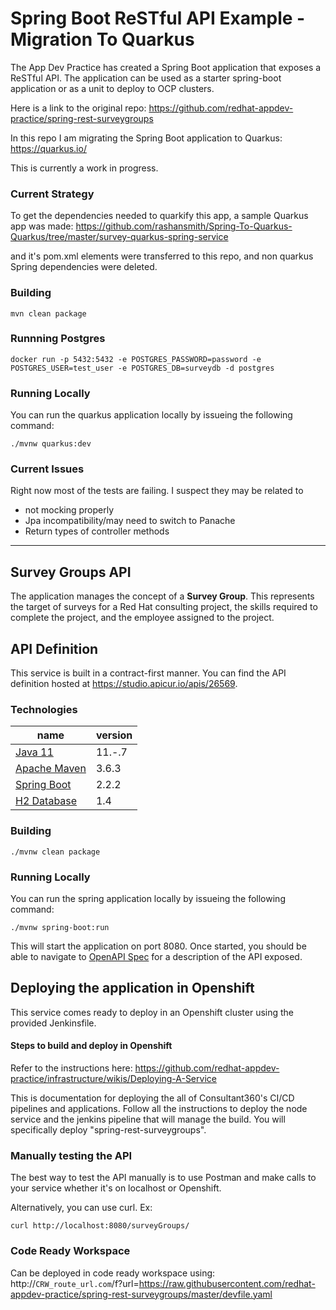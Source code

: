 # Spring Boot ReSTful API Example - Migration To Quarkus
The App Dev Practice has created a Spring Boot application that exposes a ReSTful API. The application can be used as a starter spring-boot application or as a unit to deploy to OCP clusters. 

Here is a link to the original repo: https://github.com/redhat-appdev-practice/spring-rest-surveygroups

In this repo I am migrating the Spring Boot application to Quarkus: https://quarkus.io/

This is currently a work in progress.

### Current Strategy
To get the dependencies needed to quarkify this app, a sample Quarkus app was made: https://github.com/rashansmith/Spring-To-Quarkus-Quarkus/tree/master/survey-quarkus-spring-service

and it's pom.xml elements were transferred to this repo, and non quarkus Spring dependencies were deleted. 


### Building 
```
mvn clean package
```

### Runnning Postgres

```
docker run -p 5432:5432 -e POSTGRES_PASSWORD=password -e POSTGRES_USER=test_user -e POSTGRES_DB=surveydb -d postgres
```

### Running Locally
You can run the quarkus application locally by issueing the following command:

```
./mvnw quarkus:dev
```

### Current Issues

Right now most of the tests are failing. I suspect they may be related to 
  - not mocking properly
  - Jpa incompatibility/may need to switch to Panache
  - Return types of controller methods




----------------------------------------------------------------------------------------------------------------------
## Survey Groups API
The application manages the concept of a **Survey Group**. This represents the target of surveys for a Red Hat consulting project, the skills required to complete the project, and the employee assigned to the project. 

## API Definition
This service is built in a contract-first manner.  You can find the API definition hosted at https://studio.apicur.io/apis/26569.


### Technologies
| name                                                                           | version   |
| ------------------------------------------------------------------------------ | --------- |
| [Java 11](https://www.oracle.com/java/technologies/javase-jdk11-downloads.html)| 11.-.7    |
| [Apache Maven](https://maven.apache.org/install.html)                          | 3.6.3     |
| [Spring Boot](https://spring.io/projects/spring-boot#learn)                    | 2.2.2     |
| [H2 Database](https://www.h2database.com/html/main.html)                       | 1.4       |

### Building 
```
./mvnw clean package
```

### Running Locally
You can run the spring application locally by issueing the following command:

```
./mvnw spring-boot:run
```

This will start the application on port 8080. Once started, you should be able to navigate to [OpenAPI Spec](http://localhost:8080/swagger-ui.html) for a description of the API exposed. 


## Deploying the application in Openshift

This service comes ready to deploy in an Openshift cluster using the provided Jenkinsfile.


#### Steps to build and deploy in Openshift

Refer to the instructions here: https://github.com/redhat-appdev-practice/infrastructure/wikis/Deploying-A-Service <br/>

This is documentation for deploying the all of Consultant360's CI/CD pipelines and applications. 
Follow all the instructions to deploy the node service and the jenkins pipeline that will manage the build.
You will specifically deploy "spring-rest-surveygroups".

### Manually testing the API

The best way to test the API manually is to use Postman and make calls to your service whether it's on localhost or Openshift. <br/>

Alternatively, you can use curl. Ex:
```
curl http://localhost:8080/surveyGroups/
```


### Code Ready Workspace

Can be deployed in code ready workspace using: http://`CRW_route_url.com`/f?url=https://raw.githubusercontent.com/redhat-appdev-practice/spring-rest-surveygroups/master/devfile.yaml
